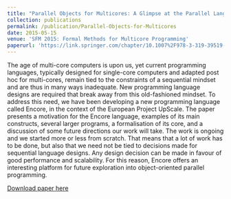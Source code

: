 ```yaml
---
title: "Parallel Objects for Multicores: A Glimpse at the Parallel Language Encore"
collection: publications
permalink: /publication/Parallel-Objects-for-Multicores
date: 2015-05-15
venue: 'SFM 2015: Formal Methods for Multicore Programming'
paperurl: 'https://link.springer.com/chapter/10.1007%2F978-3-319-39519-7_7'
---
```



The age of multi-core computers is upon us, yet current programming languages, typically designed for single-core computers and adapted post hoc for multi-cores, remain tied to the constraints of a sequential mindset and are thus in many ways inadequate. New programming language designs are required that break away from this old-fashioned mindset. To address this need, we have been developing a new programming language called Encore, in the context of the European Project UpScale. The paper presents a motivation for the Encore language, examples of its main constructs, several larger programs, a formalisation of its core, and a discussion of some future directions our work will take. The work is ongoing and we started more or less from scratch. That means that a lot of work has to be done, but also that we need not be tied to decisions made for sequential language designs. Any design decision can be made in favour of good performance and scalability. For this reason, Encore offers an interesting platform for future exploration into object-oriented parallel programming.

[Download paper here](http://einarj.at.ifi.uio.no/Papers/brandauer15sfm.pdf)
